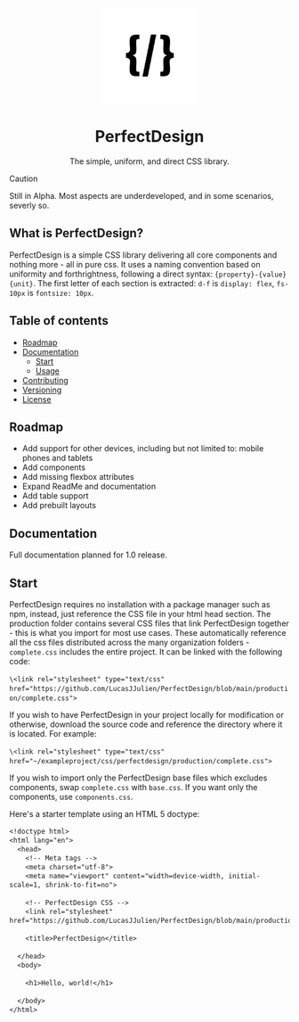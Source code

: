 <p align="center">
    <a href="" alt="Perfectionary Logo">
    <img src="https://github.com/LucasJJulien/PerfectDesign/blob/main/media/logowhite.png?raw=true" height="173"/></a>
</p>

<h1 align="center"> PerfectDesign </h1>
<p align="center"> The simple, uniform, and direct CSS library. </p>

> [!CAUTION]  
> Still in Alpha. Most aspects are underdeveloped, and in some scenarios, severly so.

## What is PerfectDesign?
PerfectDesign is a simple CSS library delivering all core components and nothing more - all in pure css. It uses a naming convention based on uniformity and forthrightness, following a direct syntax: ```{property}-{value}{unit}```. The first letter of each section is extracted: ```d-f``` is ```display: flex```, ```fs-10px``` is ```fontsize: 10px```. 

## Table of contents
- [Roadmap](#roadmap)
- [Documentation](#documentation)
   - [Start](#start)
   - [Usage](#usage)
- [Contributing](#contributing)
- [Versioning](#versioning)
- [License](#license)

## Roadmap
- Add support for other devices, including but not limited to: mobile phones and tablets
- Add components
- Add missing flexbox attributes
- Expand ReadMe and documentation
- Add table support
- Add prebuilt layouts

## Documentation
Full documentation planned for 1.0 release. 

## Start
PerfectDesign requires no installation with a package manager such as npm, instead, just reference the CSS file in your html head section. The production folder contains several CSS files that link PerfectDesign together - this is what you import for most use cases. These automatically reference all the css files distributed across the many organization folders - ```complete.css``` includes the entire project. It can be linked with the following code: 

```\<link rel="stylesheet" type="text/css" href="https://github.com/LucasJJulien/PerfectDesign/blob/main/production/complete.css">```

If you wish to have PerfectDesign in your project locally for modification or otherwise, download the source code and reference the directory where it is located. For example: 

```\<link rel="stylesheet" type="text/css" href="~/exampleproject/css/perfectdesign/production/complete.css">```

If you wish to import only the PerfectDesign base files which excludes components, swap ```complete.css``` with ```base.css```. If you want only the components, use ```components.css```. 

Here's a starter template using an HTML 5 doctype:

```
<!doctype html>
<html lang="en">
  <head>
    <!-- Meta tags -->
    <meta charset="utf-8">
    <meta name="viewport" content="width=device-width, initial-scale=1, shrink-to-fit=no">

    <!-- PerfectDesign CSS -->
    <link rel="stylesheet" href="https://github.com/LucasJJulien/PerfectDesign/blob/main/production/complete.css">

    <title>PerfectDesign</title>
    
  </head>
  <body>
  
    <h1>Hello, world!</h1>

  </body>
</html>
```



